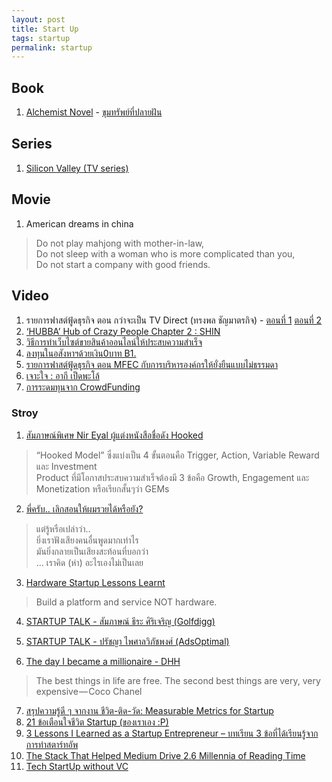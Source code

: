 ```yaml
---
layout: post
title: Start Up
tags: startup
permalink: startup
---
```


## Book
1. [Alchemist Novel](http://www.amazon.com/The-Alchemist-Paulo-Coelho/dp/0061122416) - [ขุมทรัพย์ที่ปลายฝัน](https://www.se-ed.com/product/ขุมทรัพย์สุดปลายฝัน.aspx?no=9786160421701)

## Series
1. [Silicon Valley (TV series)](http://www.hbo.com/silicon-valley/about/video/trailer.html)

<!-- more -->

## Movie

1. American dreams in china

  > Do not play mahjong with mother-in-law,  
  > Do not sleep with a woman who is more complicated than you,  
  > Do not start a company with good friends.  

## Video
1. รายการฟาสต์ฟู้ดธุรกิจ ตอน กว่าจะเป็น TV Direct (ทรงพล ชัญมาตรกิจ) - [ตอนที่ 1](https://www.youtube.com/watch?v=9T-dth2hdT8) [ตอนที่ 2](https://www.youtube.com/watch?v=wK14QYysBtU)
2. [‘HUBBA’ Hub of Crazy People Chapter 2 : SHIN](https://www.youtube.com/watch?v=c3OA3898wHY)
3. [วิธีการทำเว็บไซต์ขายสินค้าออนไลน์ให้ประสบความสำเร็จ](https://www.facebook.com/smartsme/videos/557504484399577/)
4. [ลงทุนในอสังหาฯด้วยเงิน0บาท B1.](https://www.youtube.com/watch?v=pNvfML-WhH4)
5. [รายการฟาสต์ฟู้ดธุรกิจ ตอน MFEC กับการบริหารองค์กรให้ยั่งยืนแบบไม่ธรรมดา](https://www.youtube.com/watch?v=RfeVCwE9pkk)
6. [เจาะใจ : อากี เป็ดพะโล้](https://www.youtube.com/watch?v=4au4MBL_G2s&list=PLFNE3s-klEBpsKIn7zU1yyX10ZmS-NlD3)
7. [การระดมทุนจาก CrowdFunding](https://www.youtube.com/watch?v=nlkgOh6Nv_Q)


### Stroy
1. [สัมภาษณ์พิเศษ Nir Eyal ผู้แต่งหนังสือชื่อดัง Hooked](http://techsauce.co/interviews/special-interview-nir-eyal-hooked/)

  >  “Hooked Model” ซึ่งแบ่งเป็น 4 ขั้นตอนคือ Trigger, Action, Variable  Reward และ Investment  
  >  Product ที่มีโอกาสประสบความสำเร็จต้องมี 3 ข้อคือ Growth, Engagement และ  Monetization หรือเรียกสั้นๆว่า GEMs  

2. [พี่ครับ..  เลิกสอนให้ผมรวยได้หรือยัง?](https://storylog.co/story/55320188b629ef9bebe59ee3)

  >  แต่รู้หรือเปล่าว่า..  
  > ยิ่งเราฟังเสียงคนอื่นพูดมากเท่าไร  
  > มันยิ่งกลายเป็นเสียงสะท้อนที่บอกว่า  
  > ... เราคิด (ห่า) อะไรเองไม่เป็นเลย  

3. [Hardware Startup Lessons Learnt](http://atthaphong.com/2015/11/07/79/)

  > Build a platform and service NOT hardware.

4. [STARTUP TALK - สัมภาษณ์ ธีระ ศิริเจริญ
   (Golfdigg)](https://www.facebook.com/notes/worawisut-page/startup-talk-สัมภาษณ์-ธีระ-ศิริเจริญ-golfdigg/695510590585089)

5. [STARTUP TALK - ปรัชญา ไพศาลวิภัชพงศ์
   (AdsOptimal)](https://www.facebook.com/notes/worawisut-page/startup-talk-ปรัชญา-ไพศาลวิภัชพงศ์-adsoptimal/695519070584241)

6. [The day I became a millionaire - DHH](https://medium.com/@dhh/the-day-i-became-a-millionaire-55d7dc4d8293#.q2013v1nk)

  > The best things in life are free. The second best things are very,
  > very expensive — Coco Chanel

7. [สรุปความรู้ดี ๆ จากงาน ชีวิต-ติด-วัด: Measurable Metrics for Startup](http://www.growthbee.com/startup-metrics/)
8. [21 ข้อเตือนใจชีวิต Startup (ของเราเอง :P)](https://medium.com/@pongchai.tang/i-ve-have-learned-from-my-startup-life-da3444d7be3c#.nvai4iiib)
9. [3 Lessons I Learned as a Startup Entrepreneur – บทเรียน 3 ข้อที่ได้เรียนรู้จากการทำสตาร์ทอัพ](https://pyfungjai.wordpress.com/2016/03/06/3-lessons-i-learned-as-a-startup-entrepreneur/)
1. [The Stack That Helped Medium Drive 2.6 Millennia of Reading Time](https://medium.com/medium-eng/the-stack-that-helped-medium-drive-2-6-millennia-of-reading-time-e56801f7c492#.u280wp3h4)
1. [Tech StartUp without VC](https://zanroo.wordpress.com/2016/01/25/tech-start-up-without-vc/)

